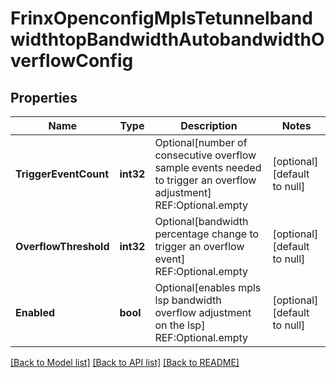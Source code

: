 # FrinxOpenconfigMplsTetunnelbandwidthtopBandwidthAutobandwidthOverflowConfig

## Properties
Name | Type | Description | Notes
------------ | ------------- | ------------- | -------------
**TriggerEventCount** | **int32** | Optional[number of consecutive overflow sample events needed to trigger an overflow adjustment] REF:Optional.empty | [optional] [default to null]
**OverflowThreshold** | **int32** | Optional[bandwidth percentage change to trigger an overflow event] REF:Optional.empty | [optional] [default to null]
**Enabled** | **bool** | Optional[enables mpls lsp bandwidth overflow adjustment on the lsp] REF:Optional.empty | [optional] [default to null]

[[Back to Model list]](../README.md#documentation-for-models) [[Back to API list]](../README.md#documentation-for-api-endpoints) [[Back to README]](../README.md)


